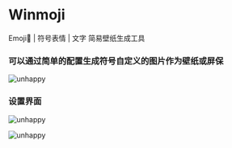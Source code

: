 ﻿# Winmoji
Emoji🙂 | 符号表情 | 文字 简易壁纸生成工具

### 可以通过简单的配置生成符号自定义的图片作为壁纸或屏保

![unhappy](http://rejoicy.cn/res/unhappydesktop.jpg) 

### 设置界面

![unhappy](http://rejoicy.cn/res/unhappy.jpg) 

![unhappy](http://rejoicy.cn/res/1234567.jpg) 
